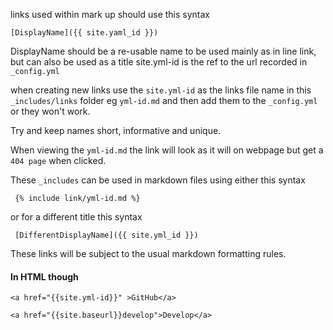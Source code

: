 links used within mark up should use this syntax

    [DisplayName]({{ site.yaml_id }})
    
    
DisplayName should be a re-usable name to be used mainly as in line link, but can also be used as a title 
site.yml-id is the ref to the url recorded in `_config.yml`

when creating new links use the `site.yml-id` as the links file name in this `_includes/links` folder eg `yml-id.md` and then add them to the `_config.yml` or they won't work.

Try and keep names short, informative and unique.

When viewing the `yml-id.md` the link will look as it will on webpage but get a `404 page` when clicked.

These `_includes` can be used in markdown files using either this syntax

     {% include link/yml-id.md %}

or for a different title this syntax

     [DifferentDisplayName]({{ site.yml_id }})
     
These links will be subject to the usual markdown formatting rules.

####  In HTML though

    <a href="{{site.yml-id}}" >GitHub</a>
    
    <a href="{{site.baseurl}}develop">Develop</a>

